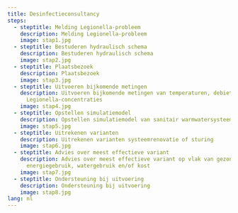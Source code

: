 ```yaml
---
title: Desinfectieconsultancy
steps:
  - steptitle: Melding Legionella-probleem
    description: Melding Legionella-probleem
    image: stap1.jpg
  - steptitle: Bestuderen hydraulisch schema
    description: Bestuderen hydraulisch schema
    image: stap2.jpg
  - steptitle: Plaatsbezoek
    description: Plaatsbezoek
    image: stap3.jpg
  - steptitle: Uitvoeren bijkomende metingen
    description: Uitvoeren bijkomende metingen van temperaturen, debieten,
      Legionella-concentraties
    image: stap4.jpg
  - steptitle: Opstellen simulatiemodel
    description: Opstellen simulatiemodel van sanitair warmwatersysteem
    image: stap5.jpg
  - steptitle: Uitrekenen varianten
    description: Uitrekenen varianten systeemrenovatie of sturing
    image: stap6.jpg
  - steptitle: Advies over meest effectieve variant
    description: Advies over meest effectieve variant op vlak van gezondheid,
      energiegebruik, watergebruik en/of kost
    image: stap7.jpg
  - steptitle: Ondersteuning bij uitvoering
    description: Ondersteuning bij uitvoering
    image: stap8.jpg
lang: nl
---
```

